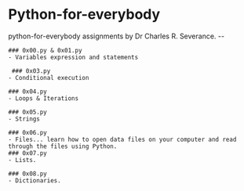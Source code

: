 # Python-for-everybody
 python-for-everybody assignments by Dr Charles R. Severance. --
```
### 0x00.py & 0x01.py
- Variables expression and statements

 ### 0x03.py
- Conditional execution

### 0x04.py
- Loops & Iterations

### 0x05.py
- Strings

### 0x06.py
- Files... learn how to open data files on your computer and read through the files using Python.
### 0x07.py
- Lists.

### 0x08.py
- Dictionaries.
```
